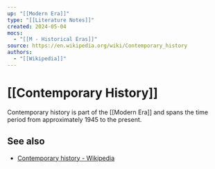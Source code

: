 ```yaml
---
up: "[[Modern Era]]"
type: "[[Literature Notes]]"
created: 2024-05-04
mocs:
  - "[[M - Historical Eras]]"
source: https://en.wikipedia.org/wiki/Contemporary_history
authors:
  - "[[Wikipedia]]"
---
```

# [[Contemporary History]]

Contemporary history is part of the [[Modern Era]] and spans the time period from approximately 1945 to the present. 
## See also
- [Contemporary history - Wikipedia](https://en.wikipedia.org/wiki/Contemporary_history)
